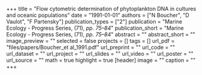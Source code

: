 +++
title = "Flow cytometric determination of phytoplankton DNA in cultures and oceanic populations"
date = "1991-01-01"
authors = ["N Boucher", "D Vaulot", "F Partensky"]
publication_types = ["2"]
publication = "Marine Ecology - Progress Series, (71), _pp. 75–84_"
publication_short = "Marine Ecology - Progress Series, (71), _pp. 75–84_"
abstract = ""
abstract_short = ""
image_preview = ""
selected = false
projects = []
tags = []
url_pdf = "files/papers/Boucher_et al_1991.pdf"
url_preprint = ""
url_code = ""
url_dataset = ""
url_project = ""
url_slides = ""
url_video = ""
url_poster = ""
url_source = ""
math = true
highlight = true
[header]
image = ""
caption = ""
+++
